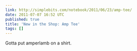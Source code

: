 ```yaml
---
link: http://simplebits.com/notebook/2011/06/23/amp-tee/
date: 2011-07-07 16:52 UTC
published: true
title: 'New in the Shop: Amp Tee'
tags: []
---
```


Gotta put amperlamb on a shirt.
